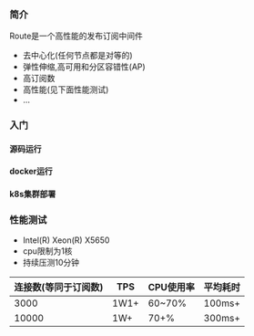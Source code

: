 ### 简介
Route是一个高性能的发布订阅中间件
- 去中心化(任何节点都是对等的)
- 弹性伸缩,高可用和分区容错性(AP)
- 高订阅数
- 高性能(见下面性能测试)
- ...


### 入门
#### 源码运行

#### docker运行

#### k8s集群部署

### 性能测试

- Intel(R) Xeon(R) X5650
- cpu限制为1核
- 持续压测10分钟

|  连接数(等同于订阅数)   | TPS | CPU使用率  | 平均耗时  |
|  ----  | ----  |----  |----  |
| 3000  | 1W1+ | 60~70% | 100ms+ |
| 10000  | 1W+ | 70+% | 300ms+ |
